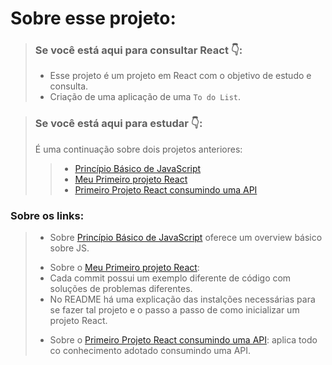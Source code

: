 # Sobre esse projeto:
> ### Se você está aqui para consultar React :point_down::
> - Esse projeto é um projeto em React com o objetivo de estudo e consulta. 
> - Criação de uma aplicação de uma `To do List`.

> ### Se você está aqui para estudar :point_down::
> É uma continuação sobre dois projetos anteriores:
> > - [Princípio Básico de JavaScript](https://github.com/DFMaia/PrincipiosBasicosJavaScript)
> > - [Meu Primeiro projeto React](https://github.com/DFMaia/primeiro-projeto-react)
> > - [Primeiro Projeto React consumindo uma API](https://github.com/DFMaia/react-api/tree/master/src)

### Sobre os links: 
> - Sobre [Princípio Básico de JavaScript](https://github.com/DFMaia/PrincipiosBasicosJavaScript) oferece um overview básico sobre JS. 
> <p>
> 
> - Sobre o [Meu Primeiro projeto React](https://github.com/DFMaia/primeiro-projeto-react): 
> - Cada commit possui um exemplo diferente de código com soluções de problemas diferentes.
> - No README há uma explicação das instalções necessárias para se fazer tal projeto e o passo a passo de como inicializar um projeto React. 
> <p>
> 
> - Sobre o [Primeiro Projeto React consumindo uma API](https://github.com/DFMaia/react-api/tree/master/src): aplica todo co conhecimento adotado consumindo uma API.
